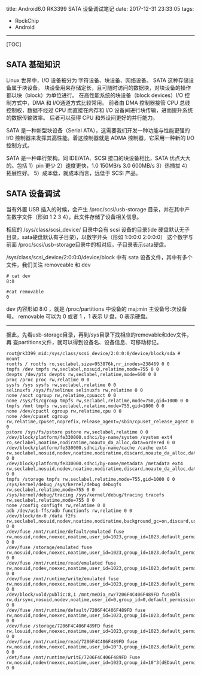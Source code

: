 title: Android6.0 RK3399 SATA 设备调试笔记
date: 2017-12-31 23:33:05
tags: 
- RockChip
- Android

---

[TOC]

## SATA 基础知识

Linux 世界中，I/O 设备被分为 字符设备、块设备、网络设备。
SATA 这种存储设备属于块设备。
块设备用来存储定长，且可随时访问的数据块，对块设备的操作都以块（block）为单位进行。
在高性能系统的块设备（block devices）I/O 控制方式中，DMA 和 I/O通道方式比较常用。
前者由 DMA 控制器接管 CPU 总线控制权，数据不经过 CPU 而直接在内存和 I/O 设备间进行块传输，进而提升系统的数据传输效率。
后者可以获得 CPU 和外设间更好的并行能力。

SATA 是一种新型块设备（Serial ATA），这需要我们开发一种功能与性能更强的 I/O 控制器来发挥其高性能。着这控制器就是 ADMA 控制器，它采用一种新的 I/O 控制方式。

SATA 是一种串行架构。同 IDE/ATA、SCSI 接口的块设备相比，SATA 优点大大的。包括 1）pin 更少 2）速度更快，1.0 150MB/s  3.0 600MB/s 3）热插拔 4）拓展性好。
5）成本低，就成本而言，远低于 SCSI 产品。

## SATA 设备调试

当有外置 USB 插入的时候，会产生 /proc/scsi/usb-storage 目录，并在其中产生数字文件（形如 1 2 3 4），此文件存储了设备相关信息。

相应的 /sys/class/scsi_device/ 目录中会有 scsi 设备的目录(ide 硬盘默认无子目录，sata硬盘默认有子目录)，以数字开头（形如 1:0:0:0 2:0:0:0）
这个数字与前面 /proc/scsi/usb-storage目录中的相对应，子目录表示sata硬盘。

/sys/class/scsi_device/2:0:0:0/device/block 中有 sata 设备文件，其中有多个文件，我们关注 removeable 和 dev
```
# cat dev
8:0

#cat removable
0
```
dev 内容形如 8:0 ，就是 /proc/partitions 中设备的 maj:min 主设备号:次设备号。
removable 可以为 0 或者 1 ，1 表示 U 盘，0 表示硬盘。



---


据此，先看usb-storage目录，再到/sys目录下找相应的removable和dev文件，再
查partitions文件，就可以得到设备名、设备信息、可移动标记。


```
root@rk3399_mid:/sys/class/scsi_device/2:0:0:0/device/block/sda # mount        
rootfs / rootfs ro,seclabel,size=953876k,nr_inodes=238469 0 0
tmpfs /dev tmpfs rw,seclabel,nosuid,relatime,mode=755 0 0
devpts /dev/pts devpts rw,seclabel,relatime,mode=600 0 0
proc /proc proc rw,relatime 0 0
sysfs /sys sysfs rw,seclabel,relatime 0 0
selinuxfs /sys/fs/selinux selinuxfs rw,relatime 0 0
none /acct cgroup rw,relatime,cpuacct 0 0
none /sys/fs/cgroup tmpfs rw,seclabel,relatime,mode=750,gid=1000 0 0
tmpfs /mnt tmpfs rw,seclabel,relatime,mode=755,gid=1000 0 0
none /dev/cpuctl cgroup rw,relatime,cpu 0 0
none /dev/cpuset cgroup rw,relatime,cpuset,noprefix,release_agent=/sbin/cpuset_release_agent 0 0
pstore /sys/fs/pstore pstore rw,seclabel,relatime 0 0
/dev/block/platform/fe330000.sdhci/by-name/system /system ext4 ro,seclabel,noatime,nodiratime,noauto_da_alloc,data=ordered 0 0
/dev/block/platform/fe330000.sdhci/by-name/cache /cache ext4 rw,seclabel,nosuid,nodev,noatime,nodiratime,discard,noauto_da_alloc,data=ordered 0 0
/dev/block/platform/fe330000.sdhci/by-name/metadata /metadata ext4 rw,seclabel,nosuid,nodev,noatime,nodiratime,discard,noauto_da_alloc,data=ordered 0 0
tmpfs /storage tmpfs rw,seclabel,relatime,mode=755,gid=1000 0 0
/sys/kernel/debug /sys/kernel/debug debugfs rw,seclabel,relatime,mode=755 0 0
/sys/kernel/debug/tracing /sys/kernel/debug/tracing tracefs rw,seclabel,relatime,mode=755 0 0
none /config configfs rw,relatime 0 0
adb /dev/usb-ffs/adb functionfs rw,relatime 0 0
/dev/block/dm-0 /data f2fs rw,seclabel,nosuid,nodev,noatime,nodiratime,background_gc=on,discard,user_xattr,inline_xattr,inline_data,extent_cache,active_logs=6 0 0
/dev/fuse /mnt/runtime/default/emulated fuse rw,nosuid,nodev,noexec,noatime,user_id=1023,group_id=1023,default_permissions,allow_other 0 0
/dev/fuse /storage/emulated fuse rw,nosuid,nodev,noexec,noatime,user_id=1023,group_id=1023,default_permissions,allow_other 0 0
/dev/fuse /mnt/runtime/read/emulated fuse rw,nosuid,nodev,noexec,noatime,user_id=1023,group_id=1023,default_permissions,allow_other 0 0
/dev/fuse /mnt/runtime/write/emulated fuse rw,nosuid,nodev,noexec,noatime,user_id=1023,group_id=1023,default_permissions,allow_other 0 0
/dev/block/vold/public:8,1 /mnt/meDia_rw/7206F4C406F489FD fuseblk rw,dirsync,nosuid,nodev,noatime,user_id=0,group_id=0,default_permissions,allow_other,blksize=4096 0 0
/dev/fuse /mnt/runtime/default/7206F4C406F489FD fuse rw,nosuid,nodev,noexec,noatime,user_id=1023,group_id=1023,default_permissions,allow_other 0 0
/dev/fuse /storage/7206F4C406F489FD fuse rw,losuid,nodev,noexec,noatime,user_id=1023,group_id=1023,default_permissions,allow_other 0 0
/dev/fuse /mnt/runtime/read/7206F4C406F489FD fuse rw,nosuid,nodev,noexeC,noatime,user_id=10"3,group_id=1023,defAult_permissions,allow_other 0 0
/det/fuse /mnt/runtime/writE/7206F4C406F489FD Fuse rw,nosuid,nodev(noexec,noatime,user_id=1023,group_id=10"3(dEDault_permissions,ahhow_other 0 0
```
